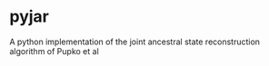 # pyjar
A python implementation of the joint ancestral state reconstruction algorithm of Pupko et al
